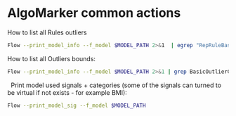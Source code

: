 # AlgoMarker common actions
How to list all Rules outliers
```bash
Flow --print_model_info --f_model $MODEL_PATH 2>&1  | egrep "RepRuleBasedOutlierCleaner|BasicOutlierCleaner"
```
How to list all Outliers bounds:
```bash
Flow --print_model_info --f_model $MODEL_PATH 2>&1 | grep BasicOutlierCleaner | grep -v "FeatureBasicOutlierCleaner"
```
 
Print model used signals + categories (some of the signals can turned to be virtual if not exists - for example BMI):
```bash
Flow --print_model_sig --f_model $MODEL_PATH 
```
